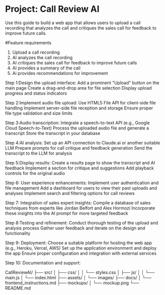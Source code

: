 # Project: Call Review AI
Use this guide to build a web app that allows users to upload a call recording that analyzes the call and critiques the sales call for feedback to improve future calls.

#Feature requirements
1. Upload a call recording
2. AI analyzes the call recording
3. AI critiques the sales call for feedback to improve future calls
4. AI provides a summary of the call
5. Ai provides recommendations for improvement

Step 1:Design the upload interface:
Add a prominent "Upload" button on the main page
Create a drag-and-drop area for file selection
Display upload progress and status indicators

Step 2:Implement audio file upload:
Use HTML5 File API for client-side file handling
Implement server-side file reception and storage
Ensure proper file type validation and size limits

Step 3:Audio transcription:
Integrate a speech-to-text API (e.g., Google Cloud Speech-to-Text)
Process the uploaded audio file and generate a transcript
Store the transcript in your database

Step 4:AI analysis:
Set up an API connection to Claude.ai or another suitable LLM
Prepare prompts for call critique and feedback generation
Send the transcript to the LLM for analysis

Step 5:Display results:
Create a results page to show the transcript and AI feedback
Implement a section for critique and suggestions
Add playback controls for the original audio

Step 6: User experience enhancements:
Implement user authentication and file management
Add a dashboard for users to view their past uploads and analyses
Implement search and filtering options for call reviews

Step 7: Integration of sales expert insights:
Compile a database of sales techniques from experts like Jordan Belfort and Alex Hormozi
Incorporate these insights into the AI prompt for more targeted feedback

Step 8:Testing and refinement:
Conduct thorough testing of the upload and analysis process
Gather user feedback and iterate on the design and functionality

Step 9: Deployment:
Choose a suitable platform for hosting the web app (e.g., Heroku, Vercel, AWS)
Set up the application environment and deploy the app
Ensure proper configuration and integration with external services

Step 10: Documentation and support:

CallReviewAI/
├── src/
│   ├── css/
│   │   └── styles.css
│   ├── js/
│   │   └── main.js
│   └── index.html
├── assets/
│   └── images/
├── docs/
│   └── frontend_instructions.md
├── mockups/
│   └── mockup.png
└── README.md